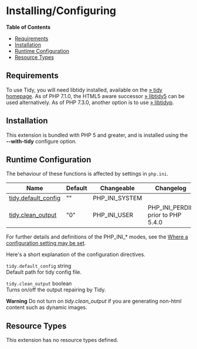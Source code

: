 Installing/Configuring
======================

**Table of Contents**

-   [Requirements](/tidy/setup.html#Requirements)
-   [Installation](/tidy/setup.html#Installation)
-   [Runtime Configuration](/tidy/setup.html#Runtime%20Configuration)
-   [Resource Types](/tidy/setup.html#Resource%20Types)

Requirements
------------

To use Tidy, you will need libtidy installed, available on the
<a href="http://tidy.sourceforge.net/" class="link external">» tidy homepage</a>.
As of PHP 7.1.0, the HTML5 aware successor
<a href="http://www.html-tidy.org/" class="link external">» libtidy5</a>
can be used alternatively. As of PHP 7.3.0, another option is to use
<a href="https://github.com/petdance/tidyp" class="link external">» libtidyp</a>.

Installation
------------

This extension is bundled with PHP 5 and greater, and is installed using
the **--with-tidy** configure option.

Runtime Configuration
---------------------

The behaviour of these functions is affected by settings in `php.ini`.

| Name                                                             | Default | Changeable       | Changelog                           |
|------------------------------------------------------------------|---------|------------------|-------------------------------------|
| <a href="/tidy/setup.html#" class="link">tidy.default_config</a> | ""      | PHP\_INI\_SYSTEM |                                     |
| <a href="/tidy/setup.html#" class="link">tidy.clean_output</a>   | "0"     | PHP\_INI\_USER   | PHP\_INI\_PERDIR prior to PHP 5.4.0 |

For further details and definitions of the PHP\_INI\_\* modes, see the
<a href="/configuration/changes/modes.html" class="xref">Where a configuration setting may be set</a>.

Here's a short explanation of the configuration directives.

`tidy.default_config` <span class="type">string</span>  
Default path for tidy config file.

`tidy.clean_output` <span class="type">boolean</span>  
Turns on/off the output repairing by Tidy.

**Warning**
Do not turn on *tidy.clean\_output* if you are generating non-html
content such as dynamic images.

Resource Types
--------------

This extension has no resource types defined.
